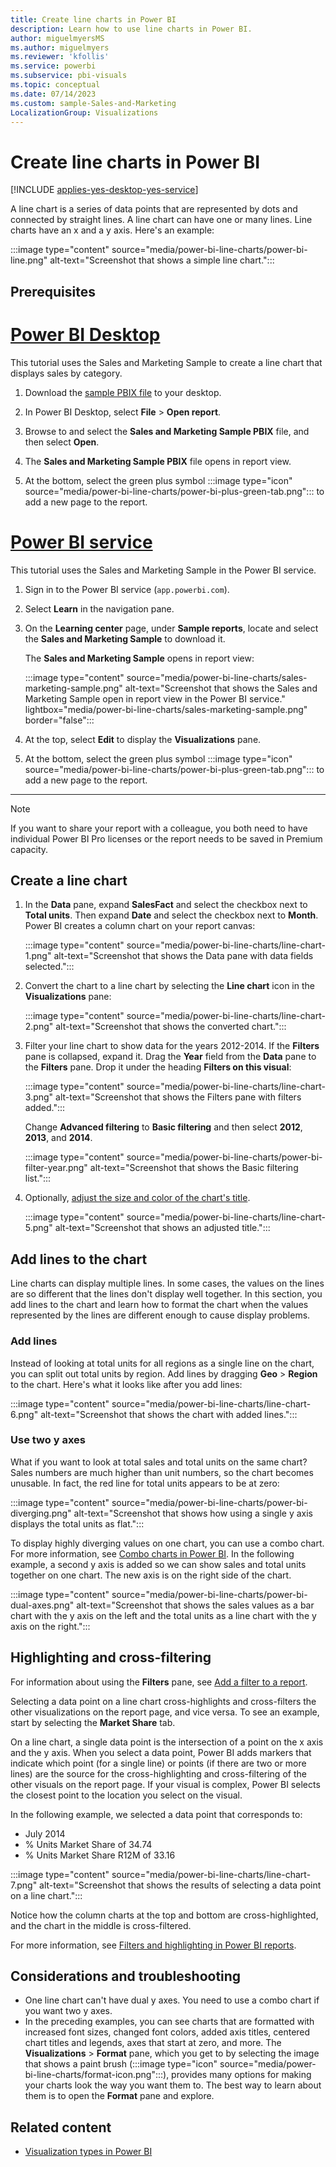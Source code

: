 ```yaml
---
title: Create line charts in Power BI
description: Learn how to use line charts in Power BI.
author: miguelmyersMS
ms.author: miguelmyers
ms.reviewer: 'kfollis'
ms.service: powerbi
ms.subservice: pbi-visuals
ms.topic: conceptual
ms.date: 07/14/2023
ms.custom: sample-Sales-and-Marketing
LocalizationGroup: Visualizations
---
```


# Create line charts in Power BI

[!INCLUDE [applies-yes-desktop-yes-service](../includes/applies-yes-desktop-yes-service.md)]

A line chart is a series of data points that are represented by dots and connected by straight lines. A line chart can have one or many lines. Line charts have an x and a y axis. Here's an example: 

:::image type="content" source="media/power-bi-line-charts/power-bi-line.png" alt-text="Screenshot that shows a simple line chart.":::

## Prerequisites

# [Power BI Desktop](#tab/powerbi-desktop)

This tutorial uses the Sales and Marketing Sample to create a line chart that displays sales by category.

1. Download the [sample PBIX file](https://download.microsoft.com/download/9/7/6/9767913A-29DB-40CF-8944-9AC2BC940C53/Sales%20and%20Marketing%20Sample%20PBIX.pbix) to your desktop.

2. In Power BI Desktop, select **File** > **Open report**.

3. Browse to and select the **Sales and Marketing Sample PBIX** file, and then select **Open**.

4. The **Sales and Marketing Sample PBIX** file opens in report view.
 
5. At the bottom, select the green plus symbol :::image type="icon" source="media/power-bi-line-charts/power-bi-plus-green-tab.png"::: to add a new page to the report.

# [Power BI service](#tab/powerbi-service)

This tutorial uses the Sales and Marketing Sample in the Power BI service.

1. Sign in to the Power BI service (`app.powerbi.com`).

2. Select **Learn** in the navigation pane.

3. On the **Learning center** page, under **Sample reports**, locate and select the **Sales and Marketing Sample** to download it.

   The **Sales and Marketing Sample** opens in report view:

   :::image type="content" source="media/power-bi-line-charts/sales-marketing-sample.png" alt-text="Screenshot that shows the Sales and Marketing Sample open in report view in the Power BI service." lightbox="media/power-bi-line-charts/sales-marketing-sample.png" border="false":::

4. At the top, select **Edit** to display the **Visualizations** pane.

5. At the bottom, select the green plus symbol :::image type="icon" source="media/power-bi-line-charts/power-bi-plus-green-tab.png"::: to add a new page to the report.

---

> [!NOTE]
> If you want to share your report with a colleague, you both need to have individual Power BI Pro licenses or the report needs to be saved in Premium capacity.

## Create a line chart

1. In the **Data** pane, expand **SalesFact** and select the checkbox next to **Total units**. Then expand **Date** and select the checkbox next to **Month**. Power BI creates a column chart on your report canvas:

    :::image type="content" source="media/power-bi-line-charts/line-chart-1.png" alt-text="Screenshot that shows the Data pane with data fields selected.":::

2. Convert the chart to a line chart by selecting the **Line chart** icon in the **Visualizations** pane:

    :::image type="content" source="media/power-bi-line-charts/line-chart-2.png" alt-text="Screenshot that shows the converted chart.":::

3. Filter your line chart to show data for the years 2012-2014. If the **Filters** pane is collapsed, expand it. Drag the **Year** field from the **Data** pane to the **Filters** pane. Drop it under the heading **Filters on this visual**:

    :::image type="content" source="media/power-bi-line-charts/line-chart-3.png" alt-text="Screenshot that shows the Filters pane with filters added.":::

    Change **Advanced filtering** to **Basic filtering** and then select **2012**, **2013**, and **2014**.

    :::image type="content" source="media/power-bi-line-charts/power-bi-filter-year.png" alt-text="Screenshot that shows the Basic filtering list.":::

4. Optionally, [adjust the size and color of the chart's title](power-bi-visualization-customize-title-background-and-legend.md). 

    :::image type="content" source="media/power-bi-line-charts/line-chart-5.png" alt-text="Screenshot that shows an adjusted title.":::

## Add lines to the chart

Line charts can display multiple lines. In some cases, the values on the lines are so different that the lines don't display well together. In this section, you add lines to the chart and learn how to format the chart when the values represented by the lines are different enough to cause display problems.

### Add lines

Instead of looking at total units for all regions as a single line on the chart, you can split out total units by region. Add lines by dragging **Geo** > **Region** to the chart. Here's what it looks like after you add lines:

   :::image type="content" source="media/power-bi-line-charts/line-chart-6.png" alt-text="Screenshot that shows the chart with added lines.":::

### Use two y axes

What if you want to look at total sales and total units on the same chart? Sales numbers are much higher than unit numbers, so the chart becomes unusable. In fact, the red line for total units appears to be at zero:

:::image type="content" source="media/power-bi-line-charts/power-bi-diverging.png" alt-text="Screenshot that shows how using a single y axis displays the total units as flat.":::

To display highly diverging values on one chart, you can use a combo chart. For more information, see [Combo charts in Power BI](power-bi-visualization-combo-chart.md). In the following example, a second y axis is added so we can show sales and total units together on one chart. The new axis is on the right side of the chart.  

:::image type="content" source="media/power-bi-line-charts/power-bi-dual-axes.png" alt-text="Screenshot that shows the sales values as a bar chart with the y axis on the left and the total units as a line chart with the y axis on the right.":::

## Highlighting and cross-filtering

For information about using the **Filters** pane, see [Add a filter to a report](../create-reports/power-bi-report-add-filter.md).

Selecting a data point on a line chart cross-highlights and cross-filters the other visualizations on the report page, and vice versa. To see an example, start by selecting the **Market Share** tab.  

On a line chart, a single data point is the intersection of a point on the x axis and the y axis. When you select a data point, Power BI adds markers that indicate which point (for a single line) or points (if there are two or more lines) are the source for the cross-highlighting and cross-filtering of the other visuals on the report page. If your visual is complex, Power BI selects the closest point to the location you select on the visual.

In the following example, we selected a data point that corresponds to: 
- July 2014
- % Units Market Share of 34.74 
- % Units Market Share R12M of 33.16 

:::image type="content" source="media/power-bi-line-charts/line-chart-7.png" alt-text="Screenshot that shows the results of selecting a data point on a line chart.":::

Notice how the column charts at the top and bottom are cross-highlighted, and the chart in the middle is cross-filtered.

For more information, see [Filters and highlighting in Power BI reports](../create-reports/power-bi-reports-filters-and-highlighting.md).

## Considerations and troubleshooting

* One line chart can't have dual y axes. You need to use a combo chart if you want two y axes.
* In the preceding examples, you can see charts that are formatted with increased font sizes, changed font colors, added axis titles, centered chart titles and legends, axes that start at zero, and more. The **Visualizations** > **Format** pane, which you get to by selecting the image that shows a paint brush (:::image type="icon" source="media/power-bi-line-charts/format-icon.png":::), provides many options for making your charts look the way you want them to. The best way to learn about them is to open the **Format** pane and explore.

## Related content

- [Visualization types in Power BI](power-bi-visualization-types-for-reports-and-q-and-a.md)
